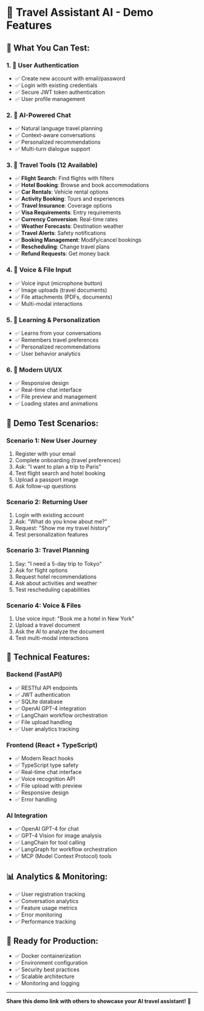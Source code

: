 # 🌟 Travel Assistant AI - Demo Features

## 🎯 What You Can Test:

### **1. 🔐 User Authentication**
- ✅ Create new account with email/password
- ✅ Login with existing credentials  
- ✅ Secure JWT token authentication
- ✅ User profile management

### **2. 💬 AI-Powered Chat**
- ✅ Natural language travel planning
- ✅ Context-aware conversations
- ✅ Personalized recommendations
- ✅ Multi-turn dialogue support

### **3. 🛫 Travel Tools (12 Available)**
- ✅ **Flight Search**: Find flights with filters
- ✅ **Hotel Booking**: Browse and book accommodations
- ✅ **Car Rentals**: Vehicle rental options
- ✅ **Activity Booking**: Tours and experiences
- ✅ **Travel Insurance**: Coverage options
- ✅ **Visa Requirements**: Entry requirements
- ✅ **Currency Conversion**: Real-time rates
- ✅ **Weather Forecasts**: Destination weather
- ✅ **Travel Alerts**: Safety notifications
- ✅ **Booking Management**: Modify/cancel bookings
- ✅ **Rescheduling**: Change travel plans
- ✅ **Refund Requests**: Get money back

### **4. 🎤 Voice & File Input**
- ✅ Voice input (microphone button)
- ✅ Image uploads (travel documents)
- ✅ File attachments (PDFs, documents)
- ✅ Multi-modal interactions

### **5. 🧠 Learning & Personalization**
- ✅ Learns from your conversations
- ✅ Remembers travel preferences
- ✅ Personalized recommendations
- ✅ User behavior analytics

### **6. 📱 Modern UI/UX**
- ✅ Responsive design
- ✅ Real-time chat interface
- ✅ File preview and management
- ✅ Loading states and animations

## 🧪 Demo Test Scenarios:

### **Scenario 1: New User Journey**
1. Register with your email
2. Complete onboarding (travel preferences)
3. Ask: "I want to plan a trip to Paris"
4. Test flight search and hotel booking
5. Upload a passport image
6. Ask follow-up questions

### **Scenario 2: Returning User**
1. Login with existing account
2. Ask: "What do you know about me?"
3. Request: "Show me my travel history"
4. Test personalization features

### **Scenario 3: Travel Planning**
1. Say: "I need a 5-day trip to Tokyo"
2. Ask for flight options
3. Request hotel recommendations
4. Ask about activities and weather
5. Test rescheduling capabilities

### **Scenario 4: Voice & Files**
1. Use voice input: "Book me a hotel in New York"
2. Upload a travel document
3. Ask the AI to analyze the document
4. Test multi-modal interactions

## 🔧 Technical Features:

### **Backend (FastAPI)**
- ✅ RESTful API endpoints
- ✅ JWT authentication
- ✅ SQLite database
- ✅ OpenAI GPT-4 integration
- ✅ LangChain workflow orchestration
- ✅ File upload handling
- ✅ User analytics tracking

### **Frontend (React + TypeScript)**
- ✅ Modern React hooks
- ✅ TypeScript type safety
- ✅ Real-time chat interface
- ✅ Voice recognition API
- ✅ File upload with preview
- ✅ Responsive design
- ✅ Error handling

### **AI Integration**
- ✅ OpenAI GPT-4 for chat
- ✅ GPT-4 Vision for image analysis
- ✅ LangChain for tool calling
- ✅ LangGraph for workflow orchestration
- ✅ MCP (Model Context Protocol) tools

## 📊 Analytics & Monitoring:
- ✅ User registration tracking
- ✅ Conversation analytics
- ✅ Feature usage metrics
- ✅ Error monitoring
- ✅ Performance tracking

## 🚀 Ready for Production:
- ✅ Docker containerization
- ✅ Environment configuration
- ✅ Security best practices
- ✅ Scalable architecture
- ✅ Monitoring and logging

---

**Share this demo link with others to showcase your AI travel assistant!** 🎉 